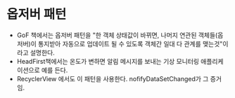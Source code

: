 # 옵저버 패턴

* GoF 책에서는 옵저버 패턴을 "한 객체 상태값이 바뀌면, 나머지 연관된 객체들(옵저버)이 통지받아 자동으로 업데이트 될 수 있도록 객체간 일대 다 관계를 맺는것"이라고 설명한다.
* HeadFirst책에서는 온도가 변하면 알림 메시지를 보내는 기상 모니터링 애플리케이션으로 예를 든다.
* RecyclerView 에서도 이 패턴을 사용한다. nofifyDataSetChanged가 그 증거임.
